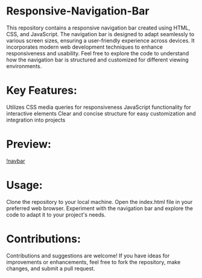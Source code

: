 # Responsive-Navigation-Bar
  This repository contains a responsive navigation bar created using HTML, CSS, and JavaScript.
  The navigation bar is designed to adapt seamlessly to various screen sizes, ensuring a user-friendly experience across devices. It incorporates modern web development techniques to enhance responsiveness and usability.       Feel free to explore the code to understand how the navigation bar is structured and customized for different viewing environments.

# Key Features:
  Utilizes CSS media queries for responsiveness
  JavaScript functionality for interactive elements
  Clear and concise structure for easy customization and integration into projects

# Preview:
  [!navbar](https://github.com/SANJAYSS-SRM-26/Responsive-Navigation-Bar/blob/main/preview%20(5).png)
  

# Usage:
  Clone the repository to your local machine.
  Open the index.html file in your preferred web browser.
  Experiment with the navigation bar and explore the code to adapt it to your project's needs.

# Contributions:
  Contributions and suggestions are welcome! If you have ideas for improvements or enhancements, feel free to fork the repository, make changes, and submit a pull request.

